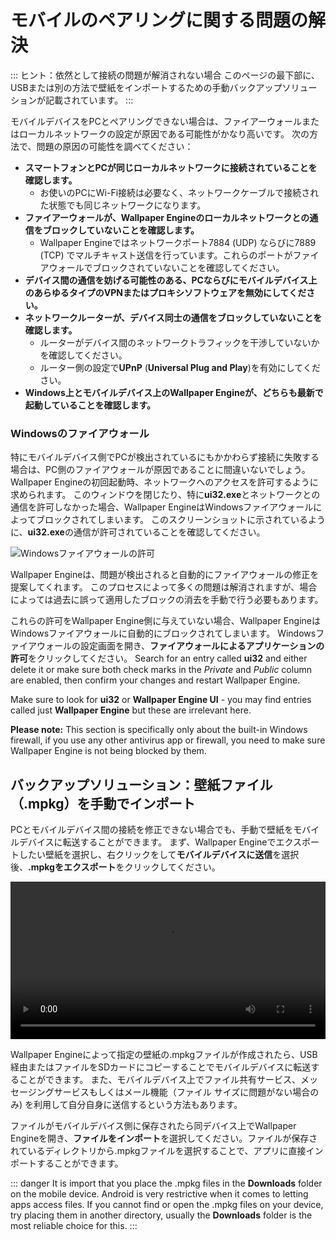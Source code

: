 # モバイルのペアリングに関する問題の解決

::: ヒント：依然として接続の問題が解消されない場合 このページの最下部に、USBまたは別の方法で壁紙をインポートするための手動バックアップソリューションが記載されています。
:::

モバイルデバイスをPCとペアリングできない場合は、ファイアーウォールまたはローカルネットワークの設定が原因である可能性がかなり高いです。 次の方法で、問題の原因の可能性を調べてください：

* **スマートフォンとPCが同じローカルネットワークに接続されていることを確認します。**
  * お使いのPCにWi-Fi接続は必要なく、ネットワークケーブルで接続された状態でも同じネットワークになります。
* **ファイアーウォールが、Wallpaper Engineのローカルネットワークとの通信をブロックしていないことを確認します。**
  * Wallpaper Engineではネットワークポート7884 (UDP) ならびに7889 (TCP) でマルチキャスト送信を行っています。これらのポートがファイアウォールでブロックされていないことを確認してください。
* **デバイス間の通信を妨げる可能性のある、PCならびにモバイルデバイス上のあらゆるタイプのVPNまたはプロキシソフトウェアを無効にしてください。**
* **ネットワークルーターが、デバイス同士の通信をブロックしていないことを確認します。**
    * ルーターがデバイス間のネットワークトラフィックを干渉していないかを確認してください。
    * ルーター側の設定で**UPnP** (**Universal Plug and Play**)を有効にしてください。
* **Windows上とモバイルデバイス上のWallpaper Engineが、どちらも最新で起動していることを確認します。**

### Windowsのファイアウォール

特にモバイルデバイス側でPCが検出されているにもかかわらず接続に失敗する場合は、PC側のファイアウォールが原因であることに間違いないでしょう。 Wallpaper Engineの初回起動時、ネットワークへのアクセスを許可するように求められます。 このウィンドウを閉じたり、特に**ui32.exe**とネットワークとの通信を許可しなかった場合、Wallpaper EngineはWindowsファイアウォールによってブロックされてしまいます。 このスクリーンショットに示されているように、**ui32.exe**の通信が許可されていることを確認してください。

![Windowsファイアウォールの許可](/img/faq/windows_defender.png)

Wallpaper Engineは、問題が検出されると自動的にファイアウォールの修正を提案してくれます。 このプロセスによって多くの問題は解消されますが、場合によっては過去に誤って適用したブロックの消去を手動で行う必要もあります。

これらの許可をWallpaper Engine側に与えていない場合、Wallpaper EngineはWindowsファイアウォールに自動的にブロックされてしまいます。 Windowsファイアウォールの設定画面を開き、**ファイアウォールによるアプリケーションの許可**をクリックしてください。 Search for an entry called **ui32** and either delete it or make sure both check marks in the *Private* and *Public* column are enabled, then confirm your changes and restart Wallpaper Engine.

Make sure to look for **ui32** or **Wallpaper Engine UI** - you may find entries called just **Wallpaper Engine** but these are irrelevant here.

**Please note:** This section is specifically only about the built-in Windows firewall, if you use any other antivirus app or firewall, you need to make sure Wallpaper Engine is not being blocked by them.

## バックアップソリューション：壁紙ファイル（.mpkg）を手動でインポート

PCとモバイルデバイス間の接続を修正できない場合でも、手動で壁紙をモバイルデバイスに転送することができます。 まず、Wallpaper Engineでエクスポートしたい壁紙を選択し、右クリックをして**モバイルデバイスに送信**を選択後、**.mpkgをエクスポート**をクリックしてください。

<video width="100%" controls autoplay loop>
  <source src="/videos/mobile_export.mp4" type="video/mp4">
  お使いのブラウザは動画タグをサポートしていません。
</video>

Wallpaper Engineによって指定の壁紙の.mpkgファイルが作成されたら、USB経由またはファイルをSDカードにコピーすることでモバイルデバイスに転送することができます。 また、モバイルデバイス上でファイル共有サービス、メッセージングサービスもしくはメール機能（ファイル サイズに問題がない場合のみ) を利用して自分自身に送信するという方法もあります。

ファイルがモバイルデバイス側に保存されたら同デバイス上でWallpaper Engineを開き、**ファイルをインポート**を選択してください。ファイルが保存されているディレクトリから.mpkgファイルを選択することで、アプリに直接インポートすることができます。

::: danger
It is import that you place the .mpkg files in the **Downloads** folder on the mobile device. Android is very restrictive when it comes to letting apps access files. If you cannot find or open the .mpkg files on your device, try placing them in another directory, usually the **Downloads** folder is the most reliable choice for this.
:::